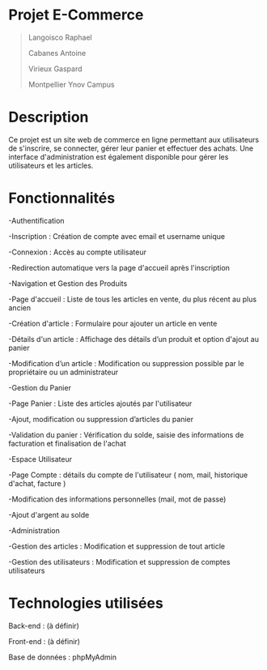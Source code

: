 # Projet E-Commerce

>Langoisco Raphael
>
>Cabanes Antoine
>
>Virieux Gaspard
>
>Montpellier Ynov Campus

  # __Description__

Ce projet est un site web de commerce en ligne permettant aux utilisateurs de s'inscrire, se connecter, gérer leur panier et effectuer des achats. Une interface d'administration est également disponible pour gérer les utilisateurs et les articles.

  # __Fonctionnalités__

-Authentification

-Inscription : Création de compte avec email et username unique

-Connexion : Accès au compte utilisateur

-Redirection automatique vers la page d'accueil après l'inscription

-Navigation et Gestion des Produits

-Page d'accueil  : Liste de tous les articles en vente, du plus récent au plus ancien

-Création d'article  : Formulaire pour ajouter un article en vente

-Détails d'un article  : Affichage des détails d’un produit et option d'ajout au panier

-Modification d’un article  : Modification ou suppression possible par le propriétaire ou un administrateur

-Gestion du Panier

-Page Panier : Liste des articles ajoutés par l'utilisateur

-Ajout, modification ou suppression d’articles du panier

-Validation du panier  : Vérification du solde, saisie des informations de facturation et finalisation de l'achat

-Espace Utilisateur

-Page Compte  : détails du compte de l'utilisateur ( nom, mail, historique d'achat, facture )

-Modification des informations personnelles (mail, mot de passe)

-Ajout d'argent au solde

-Administration 

-Gestion des articles : Modification et suppression de tout article

-Gestion des utilisateurs : Modification et suppression de comptes utilisateurs

  # __Technologies utilisées__

Back-end : (à définir)

Front-end : (à définir)

Base de données : phpMyAdmin
